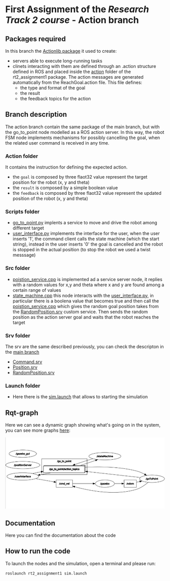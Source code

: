 # First Assignment of the *Research Track 2 course* - Action branch
## Packages required
In this branch the [Actionlib package](http://wiki.ros.org/actionlib) it used to create:
- servers able to execute long-running tasks
- clinets interacting with them are defined through an .action structure defined in ROS and placed inside the [action](https://github.com/piquet8/rt2_assignment1/tree/action/action) folder of the rt2_assignment1 package. The action messages are generated automatically from the ReachGoal.action file. This file defines:
  - the type and format of the goal
  - the result
  - the feedback topics for the action
## Branch description
The action branch contain the same package of the main branch, but with the go_to_point node modelled as a ROS action server. In this way, the robot FSM node implements mechanisms for possibly cancelling the goal, when the related user command is received in any time.
### Action folder
It contains the instruction for defining the expected action. 
- the `goal` is composed by three flaot32 value represent the target position for the robot (x, y and theta)
- the `result` is composed by a simple boolean value
- the `feedback` is composed by three flaot32 value represent the updated position of the robot (x, y and theta)
### Scripts folder
- [go_to_point.py](https://github.com/piquet8/rt2_assignment1/blob/action/scripts/go_to_point.py) implents a service to move and drive the robot among different target 
- [user_interface.py](https://github.com/piquet8/rt2_assignment1/blob/action/scripts/user_interface.py) implements the interface for the user, when the user inserts '1', the command client calls the state machine (which the start string), instead in the user inserts '0' the goal is cancelled and the robot is stopped in the actual position (to stop the robot we used a twist messsage)
### Src folder
- [poistion_service.cpp](https://github.com/piquet8/rt2_assignment1/blob/action/src/position_service.cpp) is implemented ad a service server node, it replies with a random values for x,y and theta where x and y are found among a certain range of values
- [state_machine.cpp](https://github.com/piquet8/rt2_assignment1/blob/action/src/state_machine.cpp) this node interacts with the [user_interface.py](https://github.com/piquet8/rt2_assignment1/blob/action/scripts/user_interface.py), in particular there is a boolena value that becomes true and then call the [poistion_service.cpp](https://github.com/piquet8/rt2_assignment1/blob/action/src/position_service.cpp) which gives the random goal position takes from the [RandomPosition.srv](https://github.com/piquet8/rt2_assignment1/blob/action/srv/RandomPosition.srv) custom service. Then sends the random position as the action server goal and waits that the robot reaches the target 
### Srv folder 
The srv are the same described previously, you can check the descripton in the [main branch](https://github.com/piquet8/rt2_assignment1) 
- [Command.srv](https://github.com/piquet8/rt2_assignment1/blob/action/srv/Command.srv)
- [Position.srv](https://github.com/piquet8/rt2_assignment1/blob/action/srv/Position.srv)
- [RandomPosition.srv](https://github.com/piquet8/rt2_assignment1/blob/action/srv/RandomPosition.srv)
### Launch folder
- Here there is the [sim.launch](https://github.com/piquet8/rt2_assignment1/blob/action/launch/sim.launch) that allows to starting the simulation
## Rqt-graph
Here we can see a dynamic graph showing what's going on in the system, you can see more graphs [here](https://github.com/piquet8/rt2_assignment1/tree/action/rqt_graph):

![Rqt-graph](https://github.com/piquet8/rt2_assignment1/blob/action/rqt_graph/rqt2.jpeg)
## Documentation 
Here you can find the documentation about the code
## How to run the code
To launch the nodes and the simulation, open a terminal and please run:
```
roslaunch rt2_assignment1 sim.launch
```

